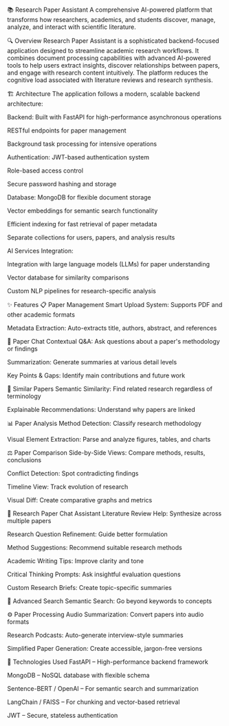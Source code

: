 📚 Research Paper Assistant
A comprehensive AI-powered platform that transforms how researchers, academics, and students discover, manage, analyze, and interact with scientific literature.

🔍 Overview
Research Paper Assistant is a sophisticated backend-focused application designed to streamline academic research workflows. It combines document processing capabilities with advanced AI-powered tools to help users extract insights, discover relationships between papers, and engage with research content intuitively. The platform reduces the cognitive load associated with literature reviews and research synthesis.

🏗️ Architecture
The application follows a modern, scalable backend architecture:

Backend: Built with FastAPI for high-performance asynchronous operations

RESTful endpoints for paper management

Background task processing for intensive operations

Authentication: JWT-based authentication system

Role-based access control

Secure password hashing and storage

Database: MongoDB for flexible document storage

Vector embeddings for semantic search functionality

Efficient indexing for fast retrieval of paper metadata

Separate collections for users, papers, and analysis results

AI Services Integration:

Integration with large language models (LLMs) for paper understanding

Vector database for similarity comparisons

Custom NLP pipelines for research-specific analysis

✨ Features
📋 Paper Management
Smart Upload System: Supports PDF and other academic formats

Metadata Extraction: Auto-extracts title, authors, abstract, and references

💬 Paper Chat
Contextual Q&A: Ask questions about a paper's methodology or findings

Summarization: Generate summaries at various detail levels

Key Points & Gaps: Identify main contributions and future work

🔗 Similar Papers
Semantic Similarity: Find related research regardless of terminology

Explainable Recommendations: Understand why papers are linked

📊 Paper Analysis
Method Detection: Classify research methodology

Visual Element Extraction: Parse and analyze figures, tables, and charts

⚖️ Paper Comparison
Side-by-Side Views: Compare methods, results, conclusions

Conflict Detection: Spot contradicting findings

Timeline View: Track evolution of research

Visual Diff: Create comparative graphs and metrics

🤖 Research Paper Chat Assistant
Literature Review Help: Synthesize across multiple papers

Research Question Refinement: Guide better formulation

Method Suggestions: Recommend suitable research methods

Academic Writing Tips: Improve clarity and tone

Critical Thinking Prompts: Ask insightful evaluation questions

Custom Research Briefs: Create topic-specific summaries

🔎 Advanced Search
Semantic Search: Go beyond keywords to concepts

⚙️ Paper Processing
Audio Summarization: Convert papers into audio formats

Research Podcasts: Auto-generate interview-style summaries

Simplified Paper Generation: Create accessible, jargon-free versions

🚀 Technologies Used
FastAPI – High-performance backend framework

MongoDB – NoSQL database with flexible schema

Sentence-BERT / OpenAI – For semantic search and summarization

LangChain / FAISS – For chunking and vector-based retrieval

JWT – Secure, stateless authentication

